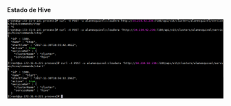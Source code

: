 **Estado de Hive**

![hive](https://github.com/AlanEsquivel42/SEBC/blob/master/enterprise/labs/api5.PNG)
